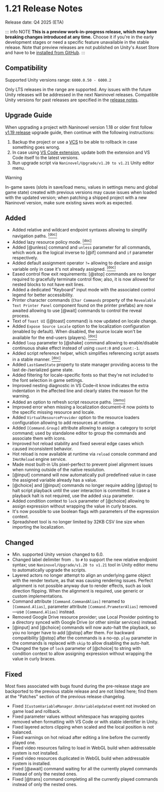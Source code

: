 ﻿# 1.21 Release Notes

Release date: Q4 2025 (ETA)

::: info NOTE
**This is a preview work-in-progress release, which may have breaking changes introduced at any time.** Choose it if you're in the early development stages or need a specific feature unavailable in the stable release. Note that preview releases are not published on Unity's Asset Store and have to be [installed from GitHub](/guide/getting-started#install-from-github).
:::

## Compatibility

Supported Unity versions range: `6000.0.50 - 6000.2`

Only LTS releases in the range are supported. Any issues with the future Unity releases will be addressed in the next Naninovel releases. Compatible Unity versions for past releases are specified in the [release notes](https://pre.naninovel.com/releases).

## Upgrade Guide

When upgrading a project with Naninovel version 1.18 or older first follow [v1.19 release](/releases/1.19) upgrade guide, then continue with the following instructions:

1. Backup the project or use a [VCS](https://en.wikipedia.org/wiki/Version_control) to be able to rollback in case something goes wrong.
2. In case using [VS Code extension](/guide/ide-extension), update both the extension and VS Code itself to the latest versions.
3. Run upgrade script via `Naninovel/Upgrade/v1.20 to v1.21` Unity editor menu.

> [!WARNING]
> In-game saves (slots in save/load menu, values in settings menu and global game state) created with previous versions may cause issues when loaded with the updated version; when patching a shipped project with a new Naninovel version, make sure existing saves work as expected.

## Added

- Added relative and wildcard endpoint syntaxes allowing to simplify navigation paths. [<sup>[doc]</sup>](/guide/naninovel-scripts#endpoint-syntax)
- Added lazy resource policy mode. [<sup>[doc]</sup>](/guide/memory-management#lazy-policy)
- Added [@unless] command and `unless` parameter for all commands, which work as the logical inverse to [@if] command and `if` parameter respectively.
- Added default assignment operator `?=` allowing to declare and assign variable only in case it's not already assigned. [<sup>[doc]</sup>](/guide/custom-variables#default-assignment)
- Eased control flow exit requirements: [@stop] commands are no longer required to gracefully terminate control flow; also, it is now allowed for nested blocks to not have exit lines.
- Added a dedicated "Keyboard" input mode with the associated control legend for better accessibility.
- Printer character commands (`Char Commands` property of the `Revealable Text Printer Panel` component found on the printer prefabs) are now awaited allowing to use [@wait] commands to control the reveal process.
- Text of `Toast UI` ([@toast] command) is now updated on locale change.
- Added `Expose Source Locale` option to the localization configuration (enabled by default). When disabled, the source locale won't be available for the end-users (players). [<sup>[doc]</sup>](/guide/localization)
- Added `loop` parameter to [@shake] command allowing to enable/disable continuous shake effect instead of using `count:0` and `count:-1`.
- Added script reference helper, which simplifies referencing script assets in a stable manner. [<sup>[doc]</sup>](/guide/integration-options#script-asset-reference)
- Added `LastGameState` property to state manager providing access to the last de-/serialized game state.
- Added filtering for locale-specific fonts so that they're not included to the font selection in game settings.
- Improved nesting diagnostic in VS Code–it know indicates the extra indentation in the affected line and clearly states the reason for the warning.
- Added an option to refresh script resource paths. [<sup>[demo]</sup>](https://i.gyazo.com/dc0a4fbd934ce621677162116f5f582e.mp4)
- Improved error when missing a localization document–it now points to the specific missing resource and locale.
- Added `VirtualResourceProvider` option to the resource loaders configuration allowing to add resources at runtime.
- Added `[Command.Group]` attribute allowing to assign a category to script command; used by standalone editor to group the commands and associate them with icons.
- Improved hot reload stability and fixed several edge cases which caused inconsistent behavior.
- Hot reload is now available at runtime via `reload` console command and `IHotReload` engine service.
- Made most built-in UIs pixel-perfect to prevent pixel alignment issues when running outside of the native resolution.
- [@input] command will now automatically pull predefined value in case the assigned variable already has a value.
- [@choice] and [@input] commands no longer require adding [@stop] to halt script playback until the user interaction is committed. In case a playback halt is not required, use the added `skip` parameter.
- Added condition context to `lock` parameter of [@choice] allowing to assign expression without wrapping the value in curly braces.
- It's now possible to use boolean flags with parameters of the expression context.
- Spreadsheet tool is no longer limited by 32KB CSV line size when importing the localization.

## Changed

- Min. supported Unity version changed to 6.0.
- Changed label delimiter from `.` to `#` to support the new relative endpoint syntax; use `Naninovel/Upgrade/v1.20 to v1.21` tool in Unity editor menu to automatically upgrade the scripts.
- Layered actors no longer attempt to align an underlying game object with the render texture, as that was causing rendering issues. Perfect alignment is not possible anyway due to render effects, such as look direction flipping. When the alignment is required, use generic or custom implementations.
- Command attribute `[Command.CommandAlias]` renamed to `[Command.Alias]`, parameter attribute `[Command.PrameterAlias]` removed—use `[Command.Alias]` instead.
- Removed Google Drive resource provider; use Local Provider pointing to a directory synced with Google Drive (or other similar services) instead.
- [@input] and [@choice] commands will now auto-halt the playback, so you no longer have to add [@stop] after them. For backward compatibility [@stop] after the commands is a no-op. `play` parameter in the commands is replaced with `skip` to allow disabling the auto-halt.
- Changed the type of `lock` parameter of [@choice] to string with condition context to allow assigning expression without wrapping the value in curly braces.

## Fixed

Most fixes associated with bugs found during the pre-release stage are backported to the previous stable release and are not listed here; find them at the "Patches" section of the previous release changelog.

- Fixed `ICustomVariableManager.OnVariableUpdated` event not invoked on game load and rollback.
- Fixed parameter values without whitespace has wrapping quotes removed when formatting with VS Code or with stable identifier in Unity.
- Fixed layered actors clipping when scaled and the local position is not balanced.
- Fixed warnings on hot reload after editing a line before the currently played one.
- Fixed video resources failing to load in WebGL build when addressable system is not installed.
- Fixed video resources duplicated in WebGL build when addressable system is installed.
- Fixed [@await] command waiting for all the currently played commands instead of only the nested ones.
- Fixed [@trans] command completing all the currently played commands instead of only the nested ones.
